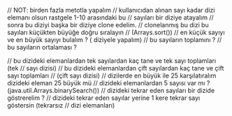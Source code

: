 // NOT: birden fazla metotla yapalım
// kullanıcıdan alınan sayı kadar dizi elemanı olsun rastgele 1-10 arasındaki bu
// sayıları bir diziye atayalım
// sonra bu diziyi başka bir diziye clone edelim.
// clonelanmış bu dizi bu sayıları küçükten büyüğe doğru sıralayın
// (Arrays.sort())
// en küçük sayıyı ve en büyük sayıyı bulalım ? ( diziyele yapalım)
// bu sayıların toplamını ?
// bu sayıların ortalaması ?

// bu dizideki elemanlardan tek sayılardan kaç tane ve tek sayı toplamları (tek
// sayı dizisi)
// bu dizideki elemanlardan çift sayılardan kaç tane ve çift sayı toplamları
// (çift sayı dizisi)
// dizilerde en büyük ile 25 karşılatıralım dizideki eleman 25 büyük mü
// dizideki elemanlardan 5 sayısı var mı ? (java.util.Arrays.binarySearch())
// dizideki tekrar eden sayıları bir dizide göstrerelim ?
// dizideki tekrar eden sayılar yerine 1 kere tekrar sayı göstersin (tekrarsız
// dizi elemanları)
